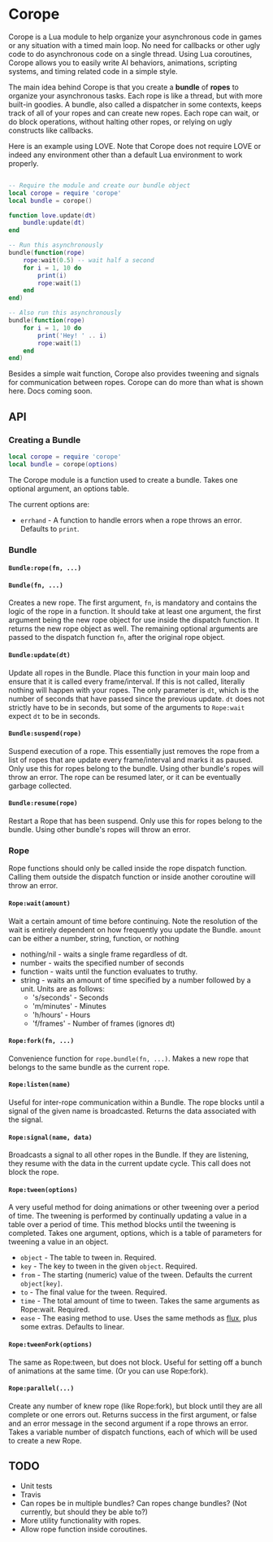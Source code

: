 # Corope

Corope is a Lua module to help organize your asynchronous code in games or any situation with a timed
main loop. No need for callbacks or
other ugly code to do asynchronous code on a single thread. Using Lua coroutines, Corope allows you to easily
write AI behaviors, animations, scripting systems, and timing related code in a simple style.

The main idea behind Corope is that you create a __bundle__ of __ropes__ to organize your asynchronous tasks. Each rope
is like a thread, but with more built-in goodies. A bundle, also called a dispatcher in some contexts, keeps track of
all of your ropes and can create new ropes. Each rope can wait, or do block operations, without halting other ropes, or
relying on ugly constructs like callbacks.

Here is an example using LOVE. Note that Corope does not require LOVE or indeed any environment other than
a default Lua environment to work properly.

```lua

-- Require the module and create our bundle object
local corope = require 'corope'
local bundle = corope()

function love.update(dt)
    bundle:update(dt)
end

-- Run this asynchronously
bundle(function(rope)
    rope:wait(0.5) -- wait half a second
    for i = 1, 10 do
        print(i)
        rope:wait(1)
    end
end)

-- Also run this asynchronously
bundle(function(rope)
    for i = 1, 10 do
        print('Hey! ' .. i)
        rope:wait(1)
    end
end)
```
Besides a simple wait function, Corope also provides tweening and signals for communication between ropes.
Corope can do more than what is shown here. Docs coming soon.

## API

### Creating a Bundle
```lua
local corope = require 'corope'
local bundle = corope(options)
```

The Corope module is a function used to create a bundle. Takes one optional argument, an
options table.

The current options are:

* `errhand` - A function to handle errors when a rope throws an error. Defaults to `print`.

### Bundle

#### `Bundle:rope(fn, ...)`
#### `Bundle(fn, ...)`

Creates a new rope. The first argument, `fn`, is mandatory and contains the logic of the rope in
a function. It should take at least one argument, the first argument being the new rope object for
use inside the dispatch function. It returns the new rope object as well. The remaining optional
arguments are passed to the dispatch function `fn`, after the original rope object.

#### `Bundle:update(dt)`

Update all ropes in the Bundle. Place this function in your main loop and ensure that it is called
every frame/interval. If this is not called, literally nothing will happen with your ropes. The only
parameter is `dt`, which is the number of seconds that have passed since the previous update. `dt` does
not strictly have to be in seconds, but some of the arguments to `Rope:wait` expect `dt` to be in seconds.


#### `Bundle:suspend(rope)`

Suspend execution of a rope. This essentially just removes the rope from a list of ropes
that are update every frame/interval and marks it as paused. Only use this for ropes belong to the bundle.
Using other bundle's ropes will throw an error. The rope can be resumed later, or it can be eventually
garbage collected.

#### `Bundle:resume(rope)`

Restart a Rope that has been suspend. Only use this for ropes belong to the bundle.
Using other bundle's ropes will throw an error.

### Rope

Rope functions should only be called inside the rope dispatch function. Calling them outside the dispatch
function or inside another coroutine will throw an error.

#### `Rope:wait(amount)`

Wait a certain amount of time before continuing. Note the resolution of the wait is entirely
dependent on how frequently you update the Bundle. `amount` can be either a number, string, function,
or nothing

* nothing/nil - waits a single frame regardless of dt.
* number - waits the specified number of seconds
* function - waits until the function evaluates to truthy.
* string - waits an amount of time specified by a number followed by a unit.
  Units are as follows:
  * 's/seconds' - Seconds
  * 'm/minutes' - Minutes
  * 'h/hours' - Hours
  * 'f/frames' - Number of frames (ignores dt)

#### `Rope:fork(fn, ...)`

Convenience function for `rope.bundle(fn, ...)`. Makes a new rope that belongs to
the same bundle as the current rope.

#### `Rope:listen(name)`

Useful for inter-rope communication within a Bundle. The rope blocks until a signal of
the given name is broadcasted. Returns the data associated with the signal.

#### `Rope:signal(name, data)`

Broadcasts a signal to all other ropes in the Bundle. If they are listening, they
resume with the data in the current update cycle. This call does not block the rope.

#### `Rope:tween(options)`

A very useful method for doing animations or other tweening over a period of time. The tweening
is performed by continually updating a value in a table over a period of time. This method blocks until
the tweening is completed.
Takes one argument, options,
which is a table of parameters for tweening a value in an object.

* `object` - The table to tween in. Required.
* `key` - The key to tween in the given `object`. Required.
* `from` - The starting (numeric) value of the tween. Defaults the current `object[key]`.
* `to` - The final value for the tween. Required.
* `time` - The total amount of time to tween. Takes the same arguments as Rope:wait. Required.
* `ease` - The easing method to use. Uses the same methods as [flux](https://github.com/rxi/flux), plus some extras. Defaults to linear.

#### `Rope:tweenFork(options)`

The same as Rope:tween, but does not block. Useful for setting off a bunch of animations at the same time. (Or you can use Rope:fork).

#### `Rope:parallel(...)`

Create any number of knew rope (like Rope:fork), but block until they are all complete or one errors out.
Returns success in the first argument, or false and an error message in the second argument if a rope throws
an error. Takes a variable number of dispatch functions, each of which will be used to create a new Rope.

## TODO

* Unit tests
* Travis
* Can ropes be in multiple bundles? Can ropes change bundles? (Not currently, but should they be able to?)
* More utility functionality with ropes.
* Allow rope function inside coroutines.
